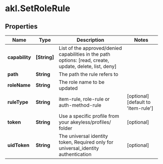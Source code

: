 # akl.SetRoleRule

## Properties

Name | Type | Description | Notes
------------ | ------------- | ------------- | -------------
**capability** | **[String]** | List of the approved/denied capabilities in the path options: [read, create, update, delete, list, deny] | 
**path** | **String** | The path the rule refers to | 
**roleName** | **String** | The role name to be updated | 
**ruleType** | **String** | item-rule, role-rule or auth-method-rule | [optional] [default to &#39;item-rule&#39;]
**token** | **String** | Use a specific profile from your akeyless/profiles/ folder | [optional] 
**uidToken** | **String** | The universal identity token, Required only for universal_identity authentication | [optional] 


